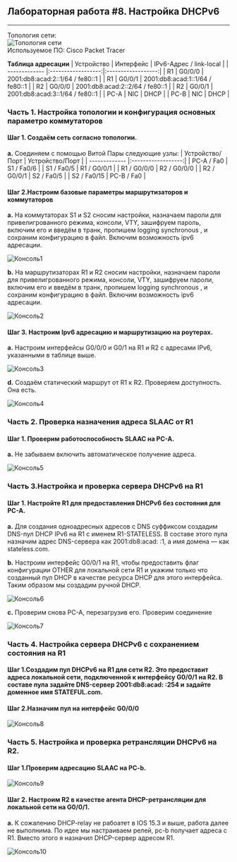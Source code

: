 ## Лабораторная работа #8. Настройка DHCPv6
------

Топология сети:  
![Топология сети](https://github.com/Okatsladz/otus-NE-homework/blob/main/Labs/lab8/Images/Topology.png)  
Используемое ПО: Cisco Packet Tracer 

**Таблица адресации**
| Устройство | Интерфейс  | IPv6-Адрес / link-local |
| ------------- |:------------------:|:------------------:| 
| R1     | G0/0/0 | 2001:db8:acad:2::1/64 / fe80::1 | 
| R1    | G0/0/1 |  2001:db8:acad:1::1/64 / fe80::1  | 
| R2    | G0/0/0 |  2001:db8:acad:2::2/64 / fe80::1  | 
| R2     | G0/0/1 | 2001:db8:acad:3::1/64 / fe80::1 | 
| PC-A    | NIC |  DHCP  | 
| PC-B     | NIC |   DHCP  | 




### Часть 1. Настройка топологии и конфигурация основных параметро коммутаторов

#### Шаг 1. Создаём сеть согласно топологии.  
**a.**	Соединяем с помощью Витой Пары следующие узлы:
| Устройство/Порт | Устройство/Порт | 
| ------------- |:------------------:| 
| PC-A / Fa0     | S1 / Fa0/6    |
| S1 / Fa0/5     | R1 / G0/0/1   | 
| R1 / G0/0/0    | R2 / G0/0/0   | 
| R2 / G0/0/1    | S2 / Fa0/5    | 
| S2 / Fa0/15     | PC-B / Fa0     |    


#### Шаг 2.Настроим базовые параметры маршрутизаторов и коммутаторов
**a.**  На коммутаторах S1 и S2 cносим настройки, назначаем пароли для привелигрованного режима, консоли, VTY, зашифруем пароль, включим его и введём в транк,  пропишем logging synchronous , и сохраним конфигурацию в файл. Включим возможность ipv6 адресации.

![Консоль1](https://github.com/Okatsladz/otus-NE-homework/blob/main/Labs/lab8/Images/console1.png) 

**b.**  На маршрутизаторах R1 и R2 cносим настройки, назначаем пароли для привелигрованного режима, консоли, VTY, зашифруем пароли, включим его и введём в транк,  пропишем logging synchronous , и сохраним конфигурацию в файл. Включим возможность ipv6 адресации.

![Консоль2](https://github.com/Okatsladz/otus-NE-homework/blob/main/Labs/lab8/Images/console2.png) 

#### Шаг 3. Настроим Ipv6 адресацию и маршрутизацию на роутерах. 

**a.** 	Настроим интерфейсы G0/0/0 и G0/1 на R1 и R2 с адресами IPv6, указанными в таблице выше.

![Консоль3](https://github.com/Okatsladz/otus-NE-homework/blob/main/Labs/lab8/Images/console3.png) 

**d.**  Создаём статический маршрут от R1 к R2. Проверяем доступность. Она есть.

![Консоль4](https://github.com/Okatsladz/otus-NE-homework/blob/main/Labs/lab8/Images/console4.png)  

### Часть 2. Проверка назначения адреса SLAAC от R1

#### Шаг 1. Проверим работоспособность SLAAC на PC-A.

**a.** 	Не забываем включить автоматическое получение адреса.

![Консоль5](https://github.com/Okatsladz/otus-NE-homework/blob/main/Labs/lab8/Images/console5.png)  

### Часть 3.Настройка и проверка сервера DHCPv6 на R1

#### Шаг 1. Настройте R1 для предоставления DHCPv6 без состояния для PC-A.

**a.**  Для создания одноадресных адресов с DNS суффиксом создадим DNS-пул DHCP IPv6 на R1 с именем R1-STATELESS. В составе этого пула назначим адрес DNS-сервера как 2001:db8:acad: :1, а имя домена — как stateless.com.

**b.** Настроим интерфейс G0/0/1 на R1, чтобы предоставить флаг конфигурации OTHER для локальной сети R1 и укажим только что созданный пул DHCP в качестве ресурса DHCP для этого интерфейса. Таким образом мы создадим ручной DHCP.

![Консоль6](https://github.com/Okatsladz/otus-NE-homework/blob/main/Labs/lab8/Images/console6.png)  

**c.** Проверим снова PC-A, перезагрузив его. Проверим соединение

![Консоль7](https://github.com/Okatsladz/otus-NE-homework/blob/main/Labs/lab8/Images/console7.png)  


### Часть 4. Настройка сервера DHCPv6 с сохранением состояния на R1

#### Шаг 1.Создадим пул DHCPv6 на R1 для сети R2. Это предоставит адреса локальной сети, подключенной к интерфейсу G0/0/1 на R2. В составе пула задайте DNS-сервер 2001:db8:acad: :254 и задайте доменное имя STATEFUL.com.

#### Шаг 2.Назначим пул на интерфейс G0/0/0

![Консоль8](https://github.com/Okatsladz/otus-NE-homework/blob/main/Labs/lab8/Images/console8.png)  

### Часть 5. Настройка и проверка ретрансляции DHCPv6 на R2.

#### Шаг 1.Проверим адресацию SLAAC на PC-b.

![Консоль9](https://github.com/Okatsladz/otus-NE-homework/blob/main/Labs/lab8/Images/console9.png)  


#### Шаг 2. Настроим R2 в качестве агента DHCP-ретрансляции для локальной сети на G0/0/1.

**a.** К сожалению DHCP-relay не рабоатет в IOS 15.3 и выше, работа далее не выполнима. По идее мы настраиваем релей, pc-b получает адреса с R1. Вместо этого я назначил DHCP-сервер адресом R1. 

![Консоль10](https://github.com/Okatsladz/otus-NE-homework/blob/main/Labs/lab8/Images/console10.png)  



